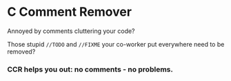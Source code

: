# C Comment Remover

Annoyed by comments cluttering your code?

Those stupid `//TODO` and `//FIXME` your co-worker put everywhere need to be removed?

### CCR helps you out: no comments - no problems.
